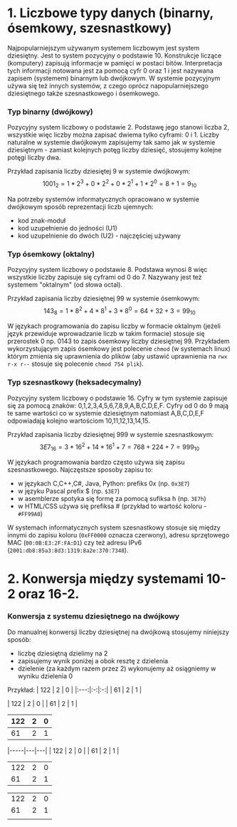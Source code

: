 # 1. Liczbowe typy danych (binarny, ósemkowy, szesnastkowy)

Najpopularniejszym używanym systemem liczbowym jest system dziesiętny. Jest to system pozycyjny o podstawie 10. Konstrukcje liczące (komputery) zapisują informacje w pamięci w postaci bitów. Interpretacja tych informacji notowana jest za pomocą cyfr 0 oraz 1 i jest nazywana zapisem (systemem) binarnym lub dwójkowym. W systemie pozycyjnym używa się też innych systemów, z czego oprócz napopularniejszego dziesiętnego także szesnastkowego i ósemkowego.

### Typ binarny (dwójkowy)
Pozycyjny system liczbowy o podstawie 2. Podstawę jego stanowi liczba 2, wszystkie więc liczby można zapisać dwiema tylko cyframi: 0 i 1. Liczby naturalne w systemie dwójkowym zapisujemy tak samo jak w systemie dziesiętnym - zamiast kolejnych potęg liczby dziesięć, stosujemy kolejne potęgi liczby dwa.

Przykład zapisania liczby dziesiętej 9 w systemie dwójkowym:
$$1001_{2}=1*2^3+0*2^2+0*2^1+1*2^0=8+1=9_{10}$$

Na potrzeby systemów informatycznych opracowano w systemie dwójkowym sposób reprezentacji liczb ujemnych:
- kod znak-moduł
- kod uzupełnienie do jedności (U1)
- kod uzupelnienie do dwóch (U2) - najczęściej używany

### Typ ósemkowy (oktalny)
Pozycyjny system liczbowy o podstawie 8. Podstawa wynosi 8 więc wszystkie liczby zapisuje się cyframi od 0 do 7. Nazywany jest też systemem "oktalnym" (od słowa octal).

Przykład zapisania liczby dziesiętnej 99 w systemie ósemkowym:
$$143_{8}=1*8^2+4*8^1+3*8^0=64+32+3=99_{10}$$

W językach programowania do zapisu liczby w formacie oktalnym (jeżeli język przewiduje wprowadzanie liczb w takim formacie) stosuje się przerostek 0 np. 0143 to zapis ósemkowy liczby dziesiętnej 99. Przykładem wykorzystującym zapis ósemkowy jest polecenie `chmod` (w systemach linux) którym zmienia się uprawnienia do plików (aby ustawić uprawnienia na `rwx r-x r--` stosuje się polecenie `chmod 754 plik`).

### Typ szesnastkowy (heksadecymalny)
Pozycyjny system liczbowy o podstawie 16. Cyfry w tym systemie zapisuje się za pomocą znaków: 0,1,2,3,4,5,6,7,8,9,A,B,C,D,E,F. Cyfry od 0 do 9 mają te same wartości co w systemie dziesiętnym natomiast A,B,C,D,E,F odpowiadają kolejno wartościom 10,11,12,13,14,15.

Przykład zapisania liczby dziesiętnej 999 w systemie szesnastkowym:
$$3E7_{16}=3*16^2+14*16^1+7=768+224+7=999_{10}$$

W językach programowania bardzo często używa się zapisu szesnastkowego. Najczęstsze sposoby zapisu to:
- w językach C,C++,C#, Java, Python: prefiks 0x (np. `0x3E7`)
- w języku Pascal prefix $ (np. `$3E7`)
- w asemblerze spotyka się formę za pomocą sufiksa h (np. `3E7h`)
- w HTML/CSS używa się prefiksa # (przykład to wartość koloru - `#FF99A0`)

W systemach informatycznych system szesnastkowy stosuje się między innymi do zapisu koloru (`0xFF0000` oznacza czerwony), adresu sprzętowego MAC (`00:0B:E3:2F:FA:D1`) czy też adresu IPv6 (`2001:db8:85a3:8d3:1319:8a2e:370:7348`).

# 2. Konwersja między systemami 10-2 oraz 16-2.
### Konwersja z systemu dziesiętnego na dwójkowy
Do manualnej konwersji liczby dziesiętnej na dwójkową stosujemy niniejszy sposób:
- liczbę dziesiętną dzielimy na 2
- zapisujemy wynik poniżej a obok resztę z dzielenia
- dzielenie (za każdym razem przez 2) wykonujemy aż osiągniemy w wyniku dzielenia 0

Przykład:
| 122 | 2 | 0 |
|:---:|:-:|:-:|
| 61  | 2 | 1 |

| 122 | 2 | 0 |
| 61  | 2 | 1 |

| 122 | 2 | 0 |
|-----|---|---|
| 61  | 2 | 1 |

|-----|---|---|
| 122 | 2 | 0 |
| 61  | 2 | 1 |

|     |   |   |
|-----|---|---|
| 122 | 2 | 0 |
| 61  | 2 | 1 |

|     |   |   |
|-----|---|---|
| 122 | 2 | 0 |
| 61  | 2 | 1 |
|     |   |   |
